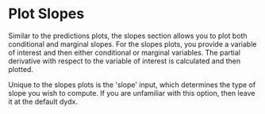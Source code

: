 # Plot Slopes

Similar to the predictions plots, the slopes section allows you to plot both conditional and marginal slopes. For the slopes plots, you provide a variable of interest and then either conditional or marginal variables. The partial derivative with respect to the variable of interest is calculated and then plotted.

Unique to the slopes plots is the 'slope' input, which determines the type of slope you wish to compute. If you are unfamiliar with this option, then leave it at the default dydx.
